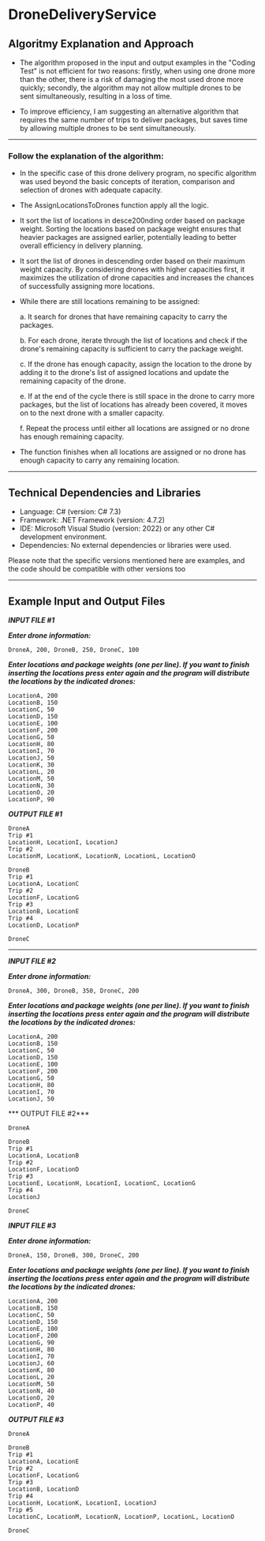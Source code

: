 # DroneDeliveryService

## Algoritmy Explanation and Approach

- The algorithm proposed in the input and output examples in the "Coding Test" is not efficient for two reasons: firstly, when using one drone more than the other, there is a risk of damaging the most used drone more quickly; secondly, the algorithm may not allow multiple drones to be sent simultaneously, resulting in a loss of time.

- To improve efficiency, I am suggesting an alternative algorithm that requires the same number of trips to deliver packages, but saves time by allowing multiple drones to be sent simultaneously.

_______________

### Follow the explanation of the algorithm:

- In the specific case of this drone delivery program, no specific algorithm was used beyond the basic concepts of iteration, comparison and selection of drones with adequate capacity.

- The AssignLocationsToDrones function apply all the logic.

- It sort the list of locations in desce200nding order based on package weight. Sorting the locations based on package weight ensures that heavier packages are assigned earlier, potentially leading to better overall efficiency in delivery planning.

- It sort the list of drones in descending order based on their maximum weight capacity. By considering drones with higher capacities first, it maximizes the utilization of drone capacities and increases the chances of successfully assigning more locations.

- While there are still locations remaining to be assigned:

	a. It search for drones that have remaining capacity to carry the packages.

	b. For each drone, iterate through the list of locations and check if the drone's remaining capacity is sufficient to carry the package weight.

	c. If the drone has enough capacity, assign the location to the drone by adding it to the drone's list of assigned locations and update the remaining capacity of the drone.

	e. If at the end of the cycle there is still space in the drone to carry more packages, but the list of locations has already been covered, it moves on to the next drone with a smaller capacity.

	f. Repeat the process until either all locations are assigned or no drone has enough remaining capacity.

- The function finishes when all locations are assigned or no drone has enough capacity to carry any remaining location.

_______________

## Technical Dependencies and Libraries

- Language: C# (version: C# 7.3)
- Framework: .NET Framework (version: 4.7.2)
- IDE: Microsoft Visual Studio (version: 2022) or any other C# development environment.
- Dependencies: No external dependencies or libraries were used.

Please note that the specific versions mentioned here are examples, and the code should be compatible with other versions too

_______________

## Example Input and Output Files

***INPUT FILE #1***

***Enter drone information:***
```
DroneA, 200, DroneB, 250, DroneC, 100
```

***Enter locations and package weights (one per line). If you want to finish inserting the locations press enter again and the program will distribute the locations by the indicated drones:***

```
LocationA, 200
LocationB, 150
LocationC, 50
LocationD, 150
LocationE, 100
LocationF, 200
LocationG, 50
LocationH, 80
LocationI, 70
LocationJ, 50
LocationK, 30
LocationL, 20
LocationM, 50
LocationN, 30
LocationO, 20
LocationP, 90
```

***OUTPUT FILE #1*** 
```
DroneA
Trip #1
LocationH, LocationI, LocationJ
Trip #2
LocationM, LocationK, LocationN, LocationL, LocationO

DroneB
Trip #1
LocationA, LocationC
Trip #2
LocationF, LocationG
Trip #3
LocationB, LocationE
Trip #4
LocationD, LocationP

DroneC
```
_______________

***INPUT FILE #2***

***Enter drone information:***
```
DroneA, 300, DroneB, 350, DroneC, 200
```

***Enter locations and package weights (one per line). If you want to finish inserting the locations press enter again and the program will distribute the locations by the indicated drones:***

```
LocationA, 200
LocationB, 150
LocationC, 50
LocationD, 150
LocationE, 100 
LocationF, 200
LocationG, 50 
LocationH, 80
LocationI, 70
LocationJ, 50 
```

*** OUTPUT FILE #2*** 
```
DroneA

DroneB
Trip #1
LocationA, LocationB
Trip #2
LocationF, LocationD
Trip #3
LocationE, LocationH, LocationI, LocationC, LocationG
Trip #4
LocationJ

DroneC
```

***INPUT FILE #3***

***Enter drone information:***
```
DroneA, 150, DroneB, 300, DroneC, 200
```

***Enter locations and package weights (one per line). If you want to finish inserting the locations press enter again and the program will distribute the locations by the indicated drones:***

```
LocationA, 200
LocationB, 150
LocationC, 50
LocationD, 150
LocationE, 100
LocationF, 200
LocationG, 90
LocationH, 80
LocationI, 70
LocationJ, 60
LocationK, 80
LocationL, 20
LocationM, 50
LocationN, 40
LocationO, 20
LocationP, 40
```

***OUTPUT FILE #3*** 
```
DroneA

DroneB
Trip #1
LocationA, LocationE
Trip #2
LocationF, LocationG
Trip #3
LocationB, LocationD
Trip #4
LocationH, LocationK, LocationI, LocationJ
Trip #5
LocationC, LocationM, LocationN, LocationP, LocationL, LocationO

DroneC
```
